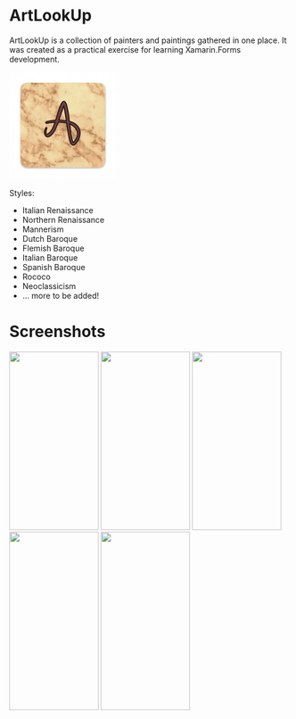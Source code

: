 # ArtLookUp

ArtLookUp is a collection of painters and paintings gathered in one place. It was created as a practical exercise for learning Xamarin.Forms development.

![picture](ArtLookUp.Android/Resources/drawable-xxxhdpi/ic_launcher.png)

Styles:
- Italian Renaissance
- Northern Renaissance
- Mannerism
- Dutch Baroque
- Flemish Baroque
- Italian Baroque
- Spanish Baroque
- Rococo
- Neoclassicism
- ... more to be added!

# Screenshots

<p align="cener">
  <img width="160" height="320" src="https://i.ibb.co/yqLzFQm/photo6039836956327784408.jpg">
  <img width="160" height="320" src="https://i.ibb.co/fnHxSxc/photo6039836956327784406-1.jpg">
  <img width="160" height="320" src="https://i.ibb.co/7J88xXB/photo6039836956327784407.jpg">
  <img width="160" height="320" src="https://i.ibb.co/zhVVZBW/photo6039836956327784409.jpg">
  <img width="160" height="320" src="https://i.ibb.co/v3Jh0vp/photo6039836956327784410.jpg">
</p>

